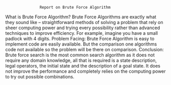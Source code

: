                    Report on Brute Force Algorithm 
What is Brute Force Algorithm?
Brute Force Algorithms are exactly what they sound like – straightforward methods of solving a problem that rely on sheer computing power and trying every possibility rather than advanced techniques to improve efficiency. For example, imagine you have a small padlock with 4 digits.
Problem Facing:
Brute Force Algorithm is easy to implement code are easily available. But the comparison one algorithms code not available so the problem will be there on comparison. 
Conclusion:
Brute force search is the most common search algorithm as it does not require any domain knowledge, all that is required is a state description, legal operators, the initial state and the description of a goal state. It does not improve the performance and completely relies on the computing power to try out possible combinations.
